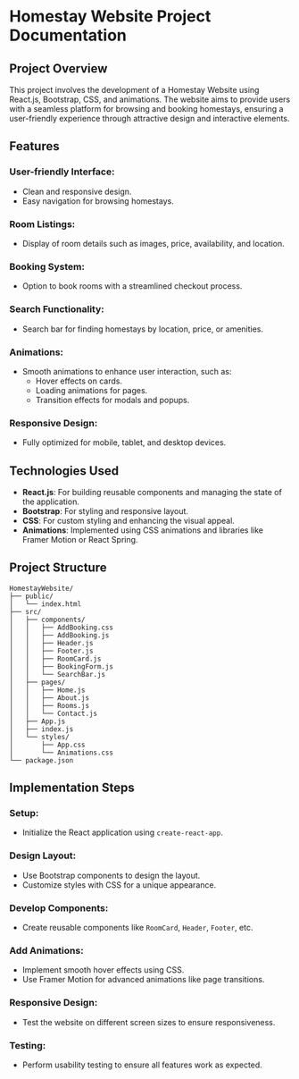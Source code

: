 # Homestay Website Project Documentation

## Project Overview
This project involves the development of a Homestay Website using React.js, Bootstrap, CSS, and animations. The website aims to provide users with a seamless platform for browsing and booking homestays, ensuring a user-friendly experience through attractive design and interactive elements.

## Features
### User-friendly Interface:
- Clean and responsive design.
- Easy navigation for browsing homestays.

### Room Listings:
- Display of room details such as images, price, availability, and location.

### Booking System:
- Option to book rooms with a streamlined checkout process.

### Search Functionality:
- Search bar for finding homestays by location, price, or amenities.

### Animations:
- Smooth animations to enhance user interaction, such as:
  - Hover effects on cards.
  - Loading animations for pages.
  - Transition effects for modals and popups.

### Responsive Design:
- Fully optimized for mobile, tablet, and desktop devices.

## Technologies Used
- **React.js**: For building reusable components and managing the state of the application.
- **Bootstrap**: For styling and responsive layout.
- **CSS**: For custom styling and enhancing the visual appeal.
- **Animations**: Implemented using CSS animations and libraries like Framer Motion or React Spring.

## Project Structure
```
HomestayWebsite/
├── public/
│   └── index.html
├── src/
│   ├── components/
│   │   ├── AddBooking.css
│   │   ├── AddBooking.js
│   │   ├── Header.js
│   │   ├── Footer.js
│   │   ├── RoomCard.js
│   │   ├── BookingForm.js
│   │   └── SearchBar.js
│   ├── pages/
│   │   ├── Home.js
│   │   ├── About.js
│   │   ├── Rooms.js
│   │   └── Contact.js
│   ├── App.js
│   ├── index.js
│   └── styles/
│       ├── App.css
│       └── Animations.css
└── package.json
```

## Implementation Steps
### Setup:
- Initialize the React application using `create-react-app`.

### Design Layout:
- Use Bootstrap components to design the layout.
- Customize styles with CSS for a unique appearance.

### Develop Components:
- Create reusable components like `RoomCard`, `Header`, `Footer`, etc.

### Add Animations:
- Implement smooth hover effects using CSS.
- Use Framer Motion for advanced animations like page transitions.

### Responsive Design:
- Test the website on different screen sizes to ensure responsiveness.

### Testing:
- Perform usability testing to ensure all features work as expected.
